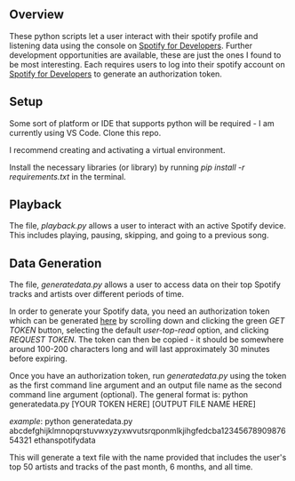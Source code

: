 ## Overview

These python scripts let a user interact with their spotify profile and listening data using the console on [Spotify for Developers](https://developer.spotify.com/). Further development opportunities are available, these are just the ones I found to be most interesting. Each requires users to log into their spotify account on [Spotify for Developers](https://developer.spotify.com/) to generate an authorization token.

## Setup

Some sort of platform or IDE that supports python will be required - I am currently using VS Code. Clone this repo.

I recommend creating and activating a virtual environment.

Install the necessary libraries (or library) by running *pip install -r requirements.txt* in the terminal.

## Playback

The file, *playback.py* allows a user to interact with an active Spotify device. This includes playing, pausing, skipping, and going to a previous song. 

## Data Generation

The file, *generatedata.py* allows a user to access data on their top Spotify tracks and artists over different periods of time. 

In order to generate your Spotify data, you need an authorization token which can be generated [here](https://developer.spotify.com/console/get-current-user-top-artists-and-tracks/) by scrolling down and clicking the green *GET TOKEN* button, selecting the default *user-top-read* option, and clicking *REQUEST TOKEN*. The token can then be copied - it should be somewhere around 100-200 characters long and will last approximately 30 minutes before expiring.

Once you have an authorization token, run *generatedata.py* using the token as the first command line argument and an output file name as the second command line argument (optional). The general format is: python generatedata.py [YOUR TOKEN HERE] [OUTPUT FILE NAME HERE]

*example*: python generatedata.py abcdefghijklmnopqrstuvwxyzyxwvutsrqponmlkjihgfedcba1234567890987654321 ethanspotifydata

This will generate a text file with the name provided that includes the user's top 50 artists and tracks of the past month, 6 months, and all time.